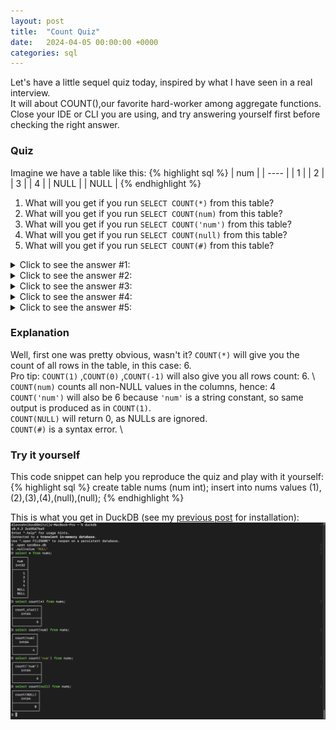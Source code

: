 ```yaml
---
layout: post
title:  "Count Quiz"
date:   2024-04-05 00:00:00 +0000
categories: sql
---
```


Let's have a little sequel quiz today, inspired by what I have seen in a real interview. \
It will about COUNT(),our favorite hard-worker among aggregate functions. \
Close your IDE or CLI you are using, and try answering yourself first before checking the right answer.

### Quiz

Imagine we have a table like this:
{% highlight sql %}
| num  | 
| ---- | 
|  1   |
|  2   |
|  3   |
|  4   |
| NULL | 
| NULL |
{% endhighlight %}

1. What will you get if you run `SELECT COUNT(*)` from this table?
2. What will you get if you run `SELECT COUNT(num)` from this table? 
3. What will you get if you run `SELECT COUNT('num')` from this table? 
4. What will you get if you run `SELECT COUNT(null)` from this table? 
5. What will you get if you run `SELECT COUNT(#)` from this table? 

<details>
	<summary>
    Click to see the answer #1:
    </summary>
{% highlight sql %}
| count(*) | 
| -------- | 
|     6    |
{% endhighlight %}
</details>
<details>
	<summary>
    Click to see the answer #2:
    </summary>
{% highlight sql %}
| count(num) | 
| ---------  | 
|      4     |
{% endhighlight %}
</details>

<details>
	<summary>
    Click to see the answer #3:
    </summary>
{% highlight sql %}
| count('num') | 
| ------------ | 
|       6      |
{% endhighlight %}
</details>

<details>
	<summary>
    Click to see the answer #4:
    </summary>
{% highlight sql %}
| count(null) | 
| ----------- | 
|      0      |
{% endhighlight %}
</details>

<details>
	<summary>
    Click to see the answer #5:
    </summary>
{% highlight sql %}
-- Error: Parser Error: syntax error at or near ")"
-- LINE 1: select count(#) from nums;
{% endhighlight %}
</details>

### Explanation

Well, first one was pretty obvious, wasn't it? `COUNT(*)` will give you the count of all rows in the table, in this case: 6. \
Pro tip: `COUNT(1)` ,`COUNT(0)` ,`COUNT(-1)` will also give you all rows count: 6. \ 
`COUNT(num)` counts all non-NULL values in the columns, hence: 4 \
`COUNT('num')` will also be 6 because `'num'` is a string constant, so same output is produced as in `COUNT(1)`. \
`COUNT(NULL)` will return 0, as NULLs are ignored. \
`COUNT(#)` is a syntax error. \ 

### Try it yourself
This code snippet can help you reproduce the quiz and play with it yourself:
{% highlight sql %}
create table nums (num int);
insert into nums values (1),(2),(3),(4),(null),(null);
{% endhighlight %}

This is what you get in DuckDB (see my [previous post](https://sequel.blog/tools/2024/04/02/getting-started.html) for installation): 
![DuckDB launched in CLI](/assets/2024-04-06-count-quiz.png)





